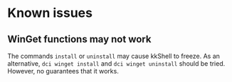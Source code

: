 # Known issues

## WinGet functions may not work
The commands `install` or `uninstall` may cause kkShell to freeze. As an alternative, `dci winget install` and `dci winget uninstall` should be tried. However, no guarantees that it works.
